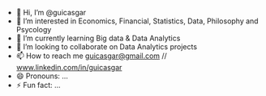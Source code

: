 - 👋 Hi, I’m @guicasgar
- 👀 I’m interested in Economics, Financial, Statistics, Data, Philosophy and Psycology
- 🌱 I’m currently learning Big data & Data Analytics
- 💞️ I’m looking to collaborate on Data Analytics projects
- 📫 How to reach me guicasgar@gmail.com // www.linkedin.com/in/guicasgar
- 😄 Pronouns: ...
- ⚡ Fun fact: ...

<!---
guicasgar/guicasgar is a ✨ special ✨ repository because its `README.md` (this file) appears on your GitHub profile.
You can click the Preview link to take a look at your changes.
--->
